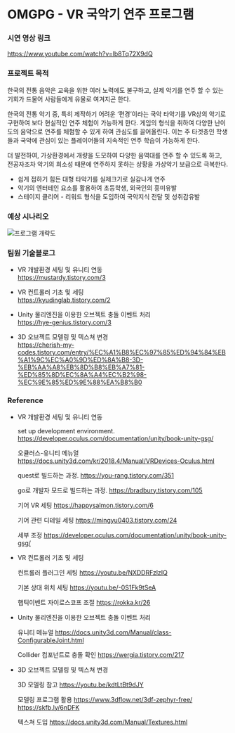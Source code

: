 OMGPG - VR 국악기 연주 프로그램
======
### 시연 영상 링크 
https://www.youtube.com/watch?v=lb8Tq72X9dQ
    
 
 
### 프로젝트 목적 

   한국의 전통 음악은 교육을 위한 여러 노력에도 불구하고, 실제 악기를 연주 할 수 있는 기회가 드물어 사람들에게 유물로 여겨지곤 한다.

   한국의 전통 악기 중, 특히 제작하기 어려운 ‘편경’이라는 국악 타악기를 VR상의 악기로 구현하여 보다 현실적인 연주 체험이 가능하게 한다. 
   게임의 형식을 취하여 다양한 난이도의 음악으로 연주를 체험할 수 있게 하여 관심도를 끌어올린다. 이는 주 타겟층인 학생들과 국악에 관심이 있는 플레이어들의 지속적인 연주 학습이 가능하게 한다.

   더 발전하여, 가상환경에서 개량을 도모하여 다양한 음역대를 연주 할 수 있도록 하고, 전공자조차 악기의 희소성 때문에 연주하지 못하는 상황을 가상악기 보급으로 극복한다.
  
  
* 쉽게 접하기 힘든 대형 타악기를 실제크기로 실감나게 연주
* 악기의 엔터테인 요소를 활용하여 초등학생, 외국인의 흥미유발
* 스테이지 클리어 - 리워드 형식을 도입하여 국악지식 전달 및 성취감유발  
  
  
  
  
### 예상 시나리오


![프로그램 개략도](https://user-images.githubusercontent.com/53827279/101482434-13828600-399a-11eb-8519-cb828d5d67c6.png)  
  
    
    
    
### 팀원 기술블로그


* VR 개발환경 세팅 및 유니티 연동    
  https://mustardy.tistory.com/3
    
* VR 컨트롤러 기초 및 세팅  
  https://kyudinglab.tistory.com/2  
    
* Unity 물리엔진을 이용한 오브젝트 충돌 이벤트 처리  
  https://hye-genius.tistory.com/3  
  
* 3D 오브젝트 모델링 및 텍스쳐 변경  
  https://cherish-my-codes.tistory.com/entry/%EC%A1%B8%EC%97%85%ED%94%84%EB%A1%9C%EC%A0%9D%ED%8A%B8-3D-%EB%AA%A8%EB%8D%B8%EB%A7%81-%ED%85%8D%EC%8A%A4%EC%B2%98-%EC%9E%85%ED%9E%88%EA%B8%B0
  
  
  
  
### Reference

* VR 개발환경 세팅 및 유니티 연동    

  set up development environment. <https://developer.oculus.com/documentation/unity/book-unity-gsg/>

  오큘러스-유니티 메뉴얼   <https://docs.unity3d.com/kr/2018.4/Manual/VRDevices-Oculus.html>

  quest로 빌드하는 과정.   <https://you-rang.tistory.com/351>

  go로 개발자 모드로 빌드하는 과정.   <https://bradbury.tistory.com/105>

  기어 VR 세팅
  <https://happysalmon.tistory.com/6>

  기어 관련 디테일 세팅
  <https://mingyu0403.tistory.com/24>

  세부 조정
  <https://developer.oculus.com/documentation/unity/book-unity-gsg/>


* VR 컨트롤러 기초 및 세팅

  컨트롤러 플러그인 세팅
  <https://youtu.be/NXDDRFzlzIQ>

  기본 상대 위치 세팅
  <https://youtu.be/-0S1Fk9tSeA>

  햅틱이벤트
  자이로스코프 조절
  <https://rokka.kr/26>

* Unity 물리엔진을 이용한 오브젝트 충돌 이벤트 처리  

  유니티 메뉴얼
  <https://docs.unity3d.com/Manual/class-ConfigurableJoint.html>

  Collider 컴포넌트로 충돌 확인
  <https://wergia.tistory.com/217>


* 3D 오브젝트 모델링 및 텍스쳐 변경  

  3D 모델링 참고
  <https://youtu.be/kdtLtBt9dJY>

  모델링 프로그램 활용
  <https://www.3dflow.net/3df-zephyr-free/>
  <https://skfb.ly/6nDFK>
  
  텍스쳐 도입
  <https://docs.unity3d.com/Manual/Textures.html>
  

